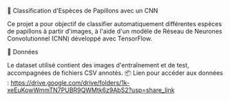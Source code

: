 🦋 Classification d'Espèces de Papillons avec un CNN


Ce projet a pour objectif de classifier automatiquement différentes espèces de papillons à partir d'images, à l'aide d'un modèle de Réseau de Neurones Convolutionnel (CNN) développé avec TensorFlow.

📁 Données

Le dataset utilisé contient des images d'entraînement et de test, accompagnées de fichiers CSV annotés.
📦 Lien pour accéder aux données : https://drive.google.com/drive/folders/1k-xeEuKowWmmTN7PUBR9QWMtk6z9AbS2?usp=share_link
